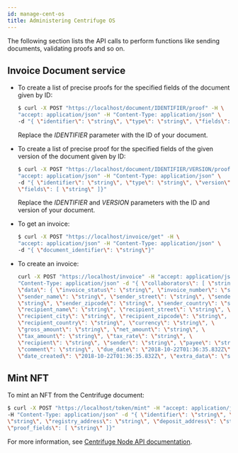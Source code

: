```yaml
---
id: manage-cent-os
title: Administering Centrifuge OS
---
```


The following section lists the API calls to perform functions like sending documents, validating proofs and so on.

## Invoice Document service

* To create a list of precise proofs for the specified fields of the document given by ID:

  ```bash
  $ curl -X POST "https://localhost/document/IDENTIFIER/proof" -H \
  "accept: application/json" -H "Content-Type: application/json" \
  -d "{ \"identifier\": \"string\", \"type\": \"string\", \"fields\": [ \"string\" ]}"
  ```

  Replace the _IDENTIFIER_ parameter with the ID of your document.

* To create a list of precise proof for the specified fields of the given version of the document given by ID:

  ```bash
  $ curl -X POST "https://localhost/document/IDENTIFIER/VERSION/proof" -H \
  "accept: application/json" -H "Content-Type: application/json" \
  -d "{ \"identifier\": \"string\", \"type\": \"string\", \"version\": \"string\", \
  \"fields\": [ \"string\" ]}"
  ```
  Replace the _IDENTIFIER_ and _VERSION_ parameters with the ID and version of your document.
* To get an invoice:

  ```bash
  $ curl -X POST "https://localhost/invoice/get" -H \
  "accept: application/json" -H "Content-Type: application/json" \
  -d "{ \"document_identifier\": \"string\"}"
  ```

* To create an invoice:

  ```bash
  curl -X POST "https://localhost/invoice" -H "accept: application/json" -H \
  "Content-Type: application/json" -d "{ \"collaborators\": [ \"string\" ], \
  \"data\": { \"invoice_status\": \"string\", \"invoice_number\": \"string\", \
  \"sender_name\": \"string\", \"sender_street\": \"string\", \"sender_city\": \
  \"string\", \"sender_zipcode\": \"string\", \"sender_country\": \"string\", \
  \"recipient_name\": \"string\", \"recipient_street\": \"string\", \
  \"recipient_city\": \"string\", \"recipient_zipcode\": \"string\", \
  \"recipient_country\": \"string\", \"currency\": \"string\", \
  \"gross_amount\": \"string\", \"net_amount\": \"string\", \
  \"tax_amount\": \"string\", \"tax_rate\": \"string\", \
  \"recipient\": \"string\", \"sender\": \"string\", \"payee\": \"string\", \
  \"comment\": \"string\", \"due_date\": \"2018-10-22T01:36:35.832Z\", \
  \"date_created\": \"2018-10-22T01:36:35.832Z\", \"extra_data\": \"string\" }}"
  ```

## Mint NFT

To mint an NFT from the Centrifuge document:

  ```bash
  $ curl -X POST "https://localhost/token/mint" -H "accept: application/json" \
  -H "Content-Type: application/json" -d "{ \"identifier\": \"string\", \"type\": \
  \"string\", \"registry_address\": \"string\", \"deposit_address\": \"string\", \
  \"proof_fields\": [ \"string\" ]}"
  ```

For more information, see [Centrifuge Node API documentation](https://app.swaggerhub.com/apis-docs/centrifuge.io/cent-node/0.0.2).
